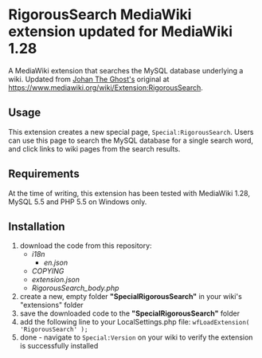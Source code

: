 # RigorousSearch MediaWiki extension updated for MediaWiki 1.28
A MediaWiki extension that searches the MySQL database underlying a wiki. Updated from [Johan The Ghost's](https://www.mediawiki.org/wiki/User:JohanTheGhost) original at <https://www.mediawiki.org/wiki/Extension:RigorousSearch>.

## Usage
This extension creates a new special page, ```Special:RigorousSearch```. Users can use this page to search the MySQL database for a single search word, and click links to wiki pages from the search results.

## Requirements
At the time of writing, this extension has been tested with MediaWiki 1.28, MySQL 5.5 and PHP 5.5 on Windows only.

## Installation
1. download the code from this repository:
    * *i18n*
       * *en.json*
     * *COPYING*
     * *extension.json*
     * *RigorousSearch_body.php*
2. create a new, empty folder __"SpecialRigorousSearch"__ in your wiki's "extensions" folder
3. save the downloaded code to the __"SpecialRigorousSearch"__ folder
4. add the following line to your LocalSettings.php file: 
  ````wfLoadExtension( 'RigorousSearch' );````
5. done - navigate to ```Special:Version``` on your wiki to verify the extension is successfully installed